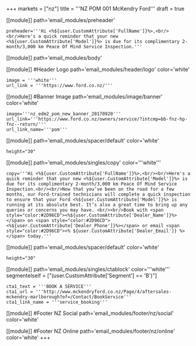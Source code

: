 +++
markets = ["nz"]
title = '''NZ POM 001 McKendry Ford'''
draft = true 

[[module]]
path='email_modules/preheader'

	preheader='''Hi <%${user.CustomAttribute['FullName']}%>,<br/><br/>Here's a quick reminder that your new <%${user.CustomAttribute['Model']}%> is due for its complimentary 2-month/3,000 km Peace Of Mind Service Inspection.'''
    
    
[[module]]
path='email_modules/body'

    
[[module]] #Header Logo
path='email_modules/header/logo'
color='white'

	image = '''white'''
	url_link = '''https://www.ford.co.nz/'''

[[module]] #Banner Image
path='email_modules/image/banner'
color='white'

	image='''nz_edm2_pom_new_banner_20170920'''
	url_link='''https://www.ford.co.nz/owners/service/?intcmp=bb-fnz-hp-fnz--return/'''
	url_link_name='''pom'''

[[module]]
path='email_modules/spacer/default'
color='white'

	height="30"

[[module]]
path='email_modules/singles/copy'
color='''white'''

	copy='''Hi <%${user.CustomAttribute['FullName']}%>,<br/><br/>Here's a quick reminder that your new <%${user.CustomAttribute['Model']}%> is due for its complimentary 2-month/3,000 km Peace Of Mind Service Inspection.<br/><br/>Now that you’ve been on the road for a few months, our Ford-trained technicians will complete a quick inspection to ensure that your Ford <%${user.CustomAttribute['Model']}%> is running at its absolute best. It’s also a great time to bring up any queries or concerns you may have. <br/><br/>Book with <span style="color:#2D96CD"><%${user.CustomAttribute['Dealer_Name']}%></span> on <span style="color:#2D96CD"><%${user.CustomAttribute['Dealer_Phone']}%></span> or email <span style="color:#2D96CD"><% ${user.CustomAttribute['Dealer_Email']} %></span> today.'''

[[module]]
path='email_modules/spacer/default'
color='white'

	height="30"

[[module]]
path='email_modules/singles/ctablock'
color='''white'''
segmentelseif = ["(user.CustomAttribute['Segment'] == 'B')"]

	cta1_text = '''BOOK A SERVICE'''
	cta1_url = '''http://www.mckendryford.co.nz/Page/4/aftersales-mckendry-marlborough?of=/Contact/BookService'''
	cta1_link_name = '''service_booking'''

[[module]] #Footer NZ Social
path='email_modules/footer/nz/social'
color='white'


[[module]] #Footer NZ Online
path='email_modules/footer/nz/online'
color='white'
+++